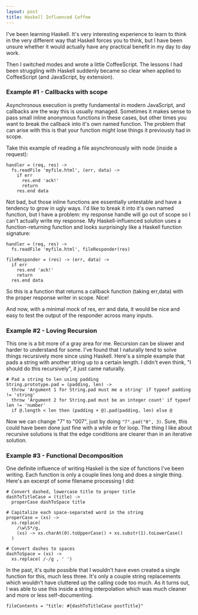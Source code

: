 ```yaml
---
layout: post
title: Haskell Influenced Coffee
---
```


I've been learning Haskell. It's very interesting experience to learn to
think in the very different way that Haskell forces you to think, but I
have been unsure whether it would actually have any practical benefit in
my day to day work.

Then I switched modes and wrote a little CoffeeScript. The lessons I had
been struggling with Haskell suddenly became so clear when applied to
CoffeeScript (and JavaScript, by extension).

### Example #1 - Callbacks with scope

Asynchronous execution is pretty fundamental in modern JavaScript, and
callbacks are the way this is usually managed. Sometimes it makes sense
to pass small inline anonymous functions in these cases, but other times
you want to break the callback into it's own named function. The problem
that can arise with this is that your function might lose things it
previously had in scope.

Take this example of reading a file asynchronously with node (inside
a request):

    handler = (req, res) ->
      fs.readFile 'myfile.html', (err, data) ->
        if err
          res.end 'ack!'
          return
        res.end data

Not bad, but those inline functions are essentially untestable and have
a tendency to grow in ugly ways. I'd like to break it into it's own
named function, but I have a problem: my response handle will go out of
scope so I can't actually write my response. My Haskell-influenced
solution uses a function-returning function and looks surprisingly
like a Haskell function signature:

    handler = (req, res) ->
      fs.readFile 'myfile.html', fileResponder(res)

    fileResponder = (res) -> (err, data) ->
      if err
        res.end 'ack!'
        return
      res.end data

So this is a function that returns a callback function (taking err,data)
with the proper response writer in scope. Nice!

And now, with a minimal mock of res, err and data, it would be nice
and easy to test the output of the responder across many inputs.

### Example #2 - Loving Recursion

This one is a bit more of a gray area for me. Recursion can be slower and
harder to understand for some. I've found that I naturally tend to solve
things recursively more since using Haskell. Here's a simple example that
pads a string with another string up to a certain length. I didn't even
think, "I should do this recursively", it just came naturally.

    # Pad a string to len using padding
    String.prototype.pad = (padding, len) ->
      throw 'Argument 1 for String.pad must me a string' if typeof padding != 'string'
      throw 'Argument 2 for String.pad must be an integer count' if typeof len != 'number'
      if @.length < len then (padding + @).pad(padding, len) else @

Now we can change "7" to "007", just by doing `"7".pad("0", 3)`. Sure, this
could have been done just fine with a while or for loop. The thing I like
about recursive solutions is that the edge conditions are clearer than in
an iterative solution.

### Example #3 - Functional Decomposition

One definite influence of writing Haskell is the size of functions I've
been writing. Each function is only a couple lines long and does a single
thing. Here's an excerpt of some filename processing I did:

    # Convert dashed, lowercase title to proper title
    dashToTitleCase = (title) ->
      properCase dashToSpace title

    # Capitalize each space-separated word in the string
    properCase = (xs) ->
      xs.replace(
        /\w\S*/g,
        (xs) -> xs.charAt(0).toUpperCase() + xs.substr(1).toLowerCase()
      )

    # Convert dashes to spaces
    dashToSpace = (xs) ->
      xs.replace( /-/g , ' ')

In the past, it's quite possible that I wouldn't have even created a
single function for this, much less three. It's only a couple string
replacements which wouldn't have cluttered up the calling code too much.
As it turns out, I was able to use this inside a string interpolation
which was much cleaner and more or less self-documenting.

    fileContents = "title: #{dashToTitleCase postTitle}"

